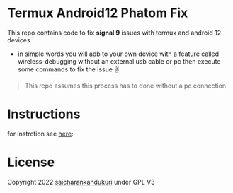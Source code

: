 # Termux Android12 Phatom Fix

This repo contains code to fix **signal 9** issues with termux and android 12 devices

- in simple words you will adb to your own device with a feature called wireless-debugging without an external usb cable or pc then execute some commands to fix the issue ✌️

> This repo assumes this process has to done without a pc connection

# Instructions
for instrction see [here](INSTRUCTIONS.md):

# License
Copyright 2022 [saicharankandukuri](https://github.com/SaicharanKandukuri) under GPL V3
